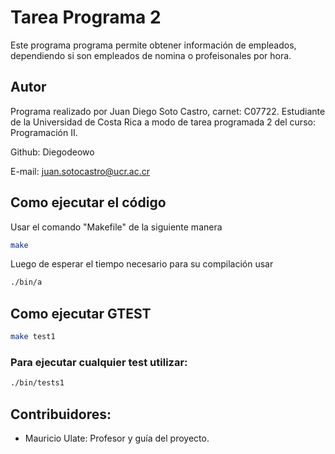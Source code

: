 # Tarea Programa 2 

Este programa programa permite obtener información de empleados, dependiendo si son empleados de nomina o profeisonales por hora.

## Autor
Programa realizado por Juan Diego Soto Castro, carnet: C07722. Estudiante de la Universidad de Costa Rica a modo de tarea programada 2 del curso: Programación II.

Github: Diegodeowo

E-mail: juan.sotocastro@ucr.ac.cr

## Como ejecutar el código

Usar el comando "Makefile" de la siguiente manera

```bash
make
```
Luego de esperar el tiempo necesario para su compilación usar

```bash
./bin/a
```
## Como ejecutar GTEST
```bash
make test1
```
### Para ejecutar cualquier test utilizar:
```bash
./bin/tests1
```
## Contribuidores:
- Mauricio Ulate: Profesor y guía del proyecto.